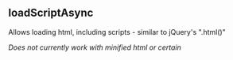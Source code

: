 <a name="loadScriptAsync"></a>

## loadScriptAsync
Allows loading html, including scripts - similar
to jQuery's ".html()"

*Does not currently work with minified html or certain <script> src url edge cases*

https://www.danielcrabtree.com/blog/25/gotchas-with-dynamically-adding-script-tags-to-html <br/> and <br/>
https://stackoverflow.com/questions/8097026/how-to-run-javascript-in-html-loaded-via-ajax/8097325#8097325
<br/> used as a reference - thanks guys!

**Kind**: global class  
**Author:**: footjohnson  

* [loadScriptAsync](#loadScriptAsync)
    * [.ReplaceHtml(html, domLocation)](#loadScriptAsync+ReplaceHtml) ⇒ <code>boolean</code>
    * [.CheckForScripts(node)](#loadScriptAsync+CheckForScripts) ⇒ <code>boolean</code>
    * [.PlaceElems(element, domLocation, checkScripts, isHead)](#loadScriptAsync+PlaceElems) ⇒ <code>boolean</code>

<a name="loadScriptAsync+ReplaceHtml"></a>

### loadScriptAsync.ReplaceHtml(html, domLocation) ⇒ <code>boolean</code>
Replaces html on page with given html, executing scripts in the process.

**Kind**: instance method of [<code>loadScriptAsync</code>](#loadScriptAsync)  
**Returns**: <code>boolean</code> - True if success; false if failure  

| Param | Type | Description |
| --- | --- | --- |
| html | <code>string</code> | Html to replace current html |
| domLocation | <code>HTMLElement</code> | Node whose html should be replaced |

**Example**  
```js
// html should be stringified HTML
// domLocation would be given via something like document.getElementById("elementId");
// returns true
loadScriptAsync.ReplaceHtml(html, domLocation)
```
<a name="loadScriptAsync+CheckForScripts"></a>

### loadScriptAsync.CheckForScripts(node) ⇒ <code>boolean</code>
Checks if there are any script tags in the node

**Kind**: instance method of [<code>loadScriptAsync</code>](#loadScriptAsync)  
**Returns**: <code>boolean</code> - True if it contains scripts; false if it doesn't  

| Param | Type | Description |
| --- | --- | --- |
| node | <code>Node</code> | Node to check for scripts |

**Example**  
```js
// Returns whether a node or HTMLElement has script tags as children or grandchildren
// returns true
loadScriptAsync.CheckForScripts(node)
```
<a name="loadScriptAsync+PlaceElems"></a>

### loadScriptAsync.PlaceElems(element, domLocation, checkScripts, isHead) ⇒ <code>boolean</code>
Recursively places html elements on the DOM

**Kind**: instance method of [<code>loadScriptAsync</code>](#loadScriptAsync)  
**Returns**: <code>boolean</code> - True if success; false if failure  

| Param | Type | Default | Description |
| --- | --- | --- | --- |
| element | <code>HTMLElement</code> |  | Element whose children should be placed on the DOM |
| domLocation | <code>Node</code> |  | Where to put the elements |
| checkScripts | <code>boolean</code> | <code>true</code> | If the function should first check if any scripts tags                      are within the given elems. If there are, use innerHTML instead |
| isHead | <code>boolean</code> | <code>false</code> | If html should be placed in the head of the document (not yet supported) |

**Example**  
```js
// returns true
loadScriptAsync.PlaceElems()
```
